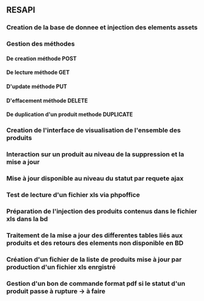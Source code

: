 ## RESAPI
### Creation de la base de donnee et injection des elements assets
### Gestion des méthodes 
#### De creation méthode POST
#### De lecture méthode GET
#### D'update méthode PUT
#### D'effacement méthode DELETE
#### De duplication d'un produit methode DUPLICATE
### Creation de l'interface de visualisation de l'ensemble des produits
### Interaction sur un produit au niveau de la suppression et la mise a jour
### Mise à jour disponible au niveau du statut par  requete ajax
### Test de lecture d'un fichier xls via phpoffice
### Préparation de l'injection des produits contenus dans le fichier xls dans la bd
### Traitement de la mise a jour des differentes tables liés aux produits et des retours des elements non disponible en BD
### Création d'un fichier de la liste de produits mise à jour par production d'un fichier xls enrgistré
### Gestion d'un bon de commande format pdf si le statut d'un produit passe à rupture  -> à faire

